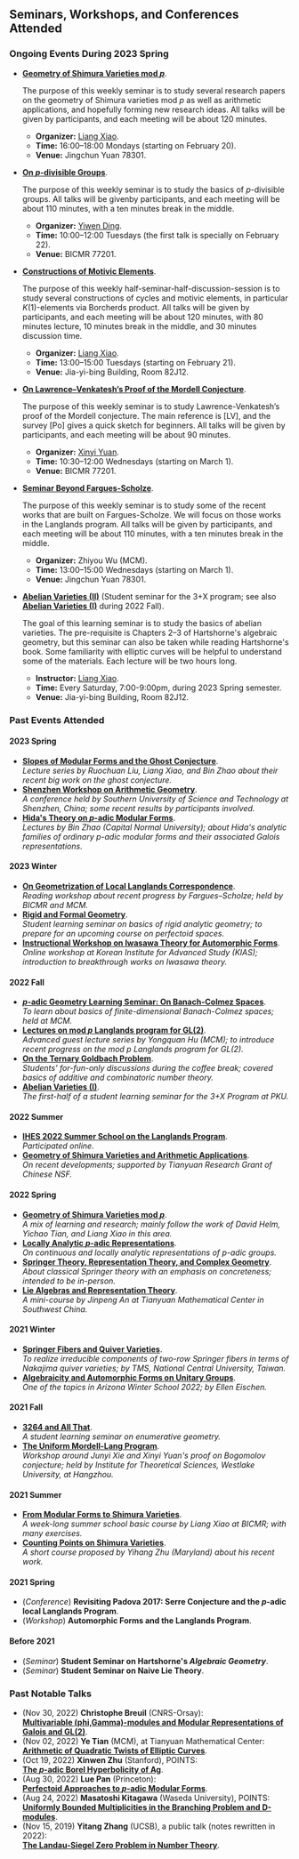 ## Seminars, Workshops, and Conferences Attended

### Ongoing Events During 2023 Spring

- [**Geometry of Shimura Varieties mod _p_**](./geomShv23/geomShv23.md).

  The purpose of this weekly seminar is to study several research papers on the geometry of Shimura varieties mod _p_ as well as arithmetic applications, and hopefully forming new research ideas. All talks will be given by participants, and each meeting will be about 120 minutes.
  - **Organizer:** [Liang Xiao](https://bicmr.pku.edu.cn/~lxiao/index.htm).
  - **Time:** 16:00–18:00 Mondays (starting on February 20).
  - **Venue:** Jingchun Yuan 78301.


- [**On _p_-divisible Groups**](./pdiv23/pdiv23.md).
  
  The purpose of this weekly seminar is to study the basics of _p_-divisible groups. All talks will be givenby participants, and each meeting will be about 110 minutes, with a ten minutes break in the middle.
  - **Organizer:** [Yiwen Ding](http://faculty.bicmr.pku.edu.cn/~dingyiwen/).
  - **Time:** 10:00–12:00 Tuesdays (the first talk is specially on February 22).
  - **Venue:** BICMR 77201.

- [**Constructions of Motivic Elements**](./motivic23/motivic23.md).

  The purpose of this weekly half-seminar-half-discussion-session is to study several constructions of cycles and motivic elements, in particular _K_(1)-elements via Borcherds product. All talks will be given by participants, and each meeting will be about 120 minutes, with 80 minutes lecture, 10 minutes break in the middle, and 30 minutes discussion time.
  - **Organizer:** [Liang Xiao](https://bicmr.pku.edu.cn/~lxiao/index.htm).
  - **Time:** 13:00–15:00 Tuesdays (starting on February 21).
  - **Venue:** Jia-yi-bing Building, Room 82J12.

- [**On Lawrence–Venkatesh’s Proof of the Mordell Conjecture**](./LV23/LV23.md).

  The purpose of this weekly seminar is to study Lawrence-Venkatesh’s proof of the Mordell conjecture. The main reference is [LV], and the survey [Po] gives a quick sketch for beginners. All talks will be given by participants, and each meeting will be about 90 minutes.
  - **Organizer:** [Xinyi Yuan](http://faculty.bicmr.pku.edu.cn/~yxy/).
  - **Time:** 10:30–12:00 Wednesdays (starting on March 1).
  - **Venue:** BICMR 77201.
  
- [**Seminar Beyond Fargues-Scholze**](./FS23/FS23.md).

  The purpose of this weekly seminar is to study some of the recent works that are built on Fargues-Scholze. We will focus on those works in the Langlands program. All talks will be given by participants, and each meeting will be about 110 minutes, with a ten minutes break in the middle.
  - **Organizer:** Zhiyou Wu (MCM).
  - **Time:** 13:00–15:00 Wednesdays (starting on March 1).
  - **Venue:** Jingchun Yuan 78301.

- [**Abelian Varieties (II)**](./AV2/AV2.md) (Student seminar for the 3+X program; see also [**Abelian Varieties (I)**](https://dai-wenhan.github.io/AV/AV.html) during 2022 Fall).

  The goal of this learning seminar is to study the basics of abelian varieties. The pre-requisite is Chapters 2–3 of Hartshorne's algebraic geometry, but this seminar can also be taken while reading Hartshorne's book. Some familiarity with elliptic curves will be helpful to understand some of the materials. Each lecture will be two hours long.
  - **Instructor:** [Liang Xiao](https://bicmr.pku.edu.cn/~lxiao/index.htm).
  - **Time:** Every Saturday, 7:00-9:00pm, during 2023 Spring semester.
  - **Venue:** Jia-yi-bing Building, Room 82J12.



### Past Events Attended

#### 2023 Spring

- [**Slopes of Modular Forms and the Ghost Conjecture**](./ghost/ghost.md). <br/>
 _Lecture series by Ruochuan Liu, Liang Xiao, and Bin Zhao about their recent big work on the ghost conjecture._
- [**Shenzhen Workshop on Arithmetic Geometry**](./SUSTech2023/SUSTech2023.md). <br/>
 _A conference held by Southern University of Science and Technology at Shenzhen, China; some recent results by participants involved._
- [**Hida's Theory on _p_-adic Modular Forms**](./Hida23/Hida23.md). <br/>
 _Lectures by Bin Zhao (Capital Normal University); about Hida's analytic families of ordinary p-adic modular forms and their associated Galois representations._

#### 2023 Winter

- [**On Geometrization of Local Langlands Correspondence**](./geometrization/geometrization.md). <br/>
 _Reading workshop about recent progress by Fargues–Scholze; held by BICMR and MCM._
- [**Rigid and Formal Geometry**](./rigid/rigid.md). <br/>
 _Student learning seminar on basics of rigid analytic geometry; to prepare for an upcoming course on perfectoid spaces._
- [**Instructional Workshop on Iwasawa Theory for Automorphic Forms**](./Iwasawa2022/Iwasawa2022.md). <br/>
 _Online workshop at Korean Institute for Advanced Study (KIAS); introduction to breakthrough works on Iwasawa theory._

#### 2022 Fall

- [**_p_-adic Geometry Learning Seminar: On Banach-Colmez Spaces**](./padicBC/padicBC.md). <br/>
 _To learn about basics of finite-dimensional Banach-Colmez spaces; held at MCM._
- [**Lectures on mod _p_ Langlands program for GL(2)**](./ModpLL2022/ModpLL2022.md). <br/>
 _Advanced guest lecture series by Yongquan Hu (MCM); to introduce recent progress on the mod p Langlands program for GL(2)._
- [**On the Ternary Goldbach Problem**](./Goldbach/Goldbach.md). <br/>
 _Students' for-fun-only discussions during the coffee break; covered basics of additive and combinatoric number theory._
- [**Abelian Varieties (I)**](./AV/AV.md). <br/>
 _The first-half of a student learning seminar for the 3+X Program at PKU._


#### 2022 Summer

- [**IHES 2022 Summer School on the Langlands Program**](./IHES22/IHES22.md). <br/>
 _Participated online._
- [**Geometry of Shimura Varieties and Arithmetic Applications**](https://bicmr.pku.edu.cn/content/show/17-2759.html). <br/>
 _On recent developments; supported by Tianyuan Research Grant of Chinese NSF._



#### 2022 Spring

- [**Geometry of Shimura Varieties mod _p_**](./modpShv/modpShv.md). <br/>
 _A mix of learning and research; mainly follow the work of David Helm, Yichao Tian, and Liang Xiao in this area._
- [**Locally Analytic _p_-adic Representations**](./locanRep/locanRep.md). <br/>
 _On continuous and locally analytic representations of p-adic groups._
- [**Springer Theory, Representation Theory, and Complex Geometry**](./Springer/2022spring.md). <br/>
 _About classical Springer theory with an emphasis on concreteness; intended to be in-person._
- [**Lie Algebras and Representation Theory**](./genlie/lie2022.md). <br/>
 _A mini-course by Jinpeng An at Tianyuan Mathematical Center in Southwest China._

#### 2021 Winter
- [**Springer Fibers and Quiver Varieties**](./Springer/TMS-Springer.md). <br/>
 _To realize irreducible components of two-row Springer fibers in terms of Nakajima quiver varieties; by TMS, National Central University, Taiwan._
- [**Algebraicity and Automorphic Forms on Unitary Groups**](https://swc-math.github.io/aws/2022/index.html). <br/>
 _One of the topics in Arizona Winter School 2022; by Ellen Eischen._

#### 2021 Fall

- [**3264 and All That**](./3264/3264.md). <br/>
 _A student learning seminar on enumerative geometry._
- [**The Uniform Mordell-Lang Program**](./westlake2021/westlake2021.md). <br/>
 _Workshop around Junyi Xie and Xinyi Yuan's proof on Bogomolov conjecture; held by Institute for Theoretical Sciences, Westlake University, at Hangzhou._

#### 2021 Summer

- [**From Modular Forms to Shimura Varieties**](./Sh2021summer/Sh2021summer.md). <br/>
 _A week-long summer school basic course by Liang Xiao at BICMR; with many exercises._
- [**Counting Points on Shimura Varieties**](./Zhu2021summer/Zhu2021summer.md). <br/>
 _A short course proposed by Yihang Zhu (Maryland) about his recent work._

#### 2021 Spring

- (_Conference_) **Revisiting Padova 2017: Serre Conjecture and the _p_-adic local Langlands Program**.
- (_Workshop_) **Automorphic Forms and the Langlands Program**.

#### Before 2021

- (_Seminar_) **Student Seminar on Hartshorne's _Algebraic Geometry_**.
- (_Seminar_) **Student Seminar on Naive Lie Theory**.


### Past Notable Talks

- (Nov 30, 2022) **Christophe Breuil** (CNRS-Orsay): <br/>
  [**Multivariable (phi,Gamma)-modules and Modular Representations of Galois and GL(2)**](./MiniTalks/Breuil.md).
- (Nov 02, 2022) **Ye Tian** (MCM), at Tianyuan Mathematical Center: <br/>
  [**Arithmetic of Quadratic Twists of Elliptic Curves**](./MiniTalks/Tian1102.pdf).
- (Oct 19, 2022) **Xinwen Zhu** (Stanford), POINTS: <br/>
  [**The _p_-adic Borel Hyperbolicity of Ag**](./MiniTalks/Zhu1019.md).
- (Aug 30, 2022) **Lue Pan** (Princeton): <br/>
  [**Perfectoid Approaches to _p_-adic Modular Forms**](./MiniTalks/pAdicPerfectoid.md).
- (Aug 24, 2022) **Masatoshi Kitagawa** (Waseda University), POINTS: <br/>
  [**Uniformly Bounded Multiplicities in the Branching Problem and D-modules**](./MiniTalks/unibd.md).
- (Nov 15, 2019) **Yitang Zhang** (UCSB), a public talk (notes rewritten in 2022): <br/>
  [**The Landau-Siegel Zero Problem in Number Theory**](./miscellanea/Landau-Siegel.pdf). 
